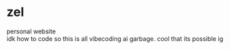 # zel
personal website  
idk how to code so this is all vibecoding ai garbage. cool that its possible ig
